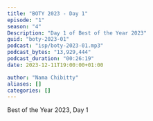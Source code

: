 ```yaml
---
title: "BOTY 2023 - Day 1"
episode: "1"
season: "4"
Description: "Day 1 of Best of the Year 2023"
guid: "boty-2023-01"
podcast: "isp/boty-2023-01.mp3"
podcast_bytes: "13,929,444"
podcast_duration: "00:26:19"
date: 2023-12-11T19:00:00+01:00

author: "Nama Chibitty"
aliases: []
categories: []
---
```


Best of the Year 2023, Day 1